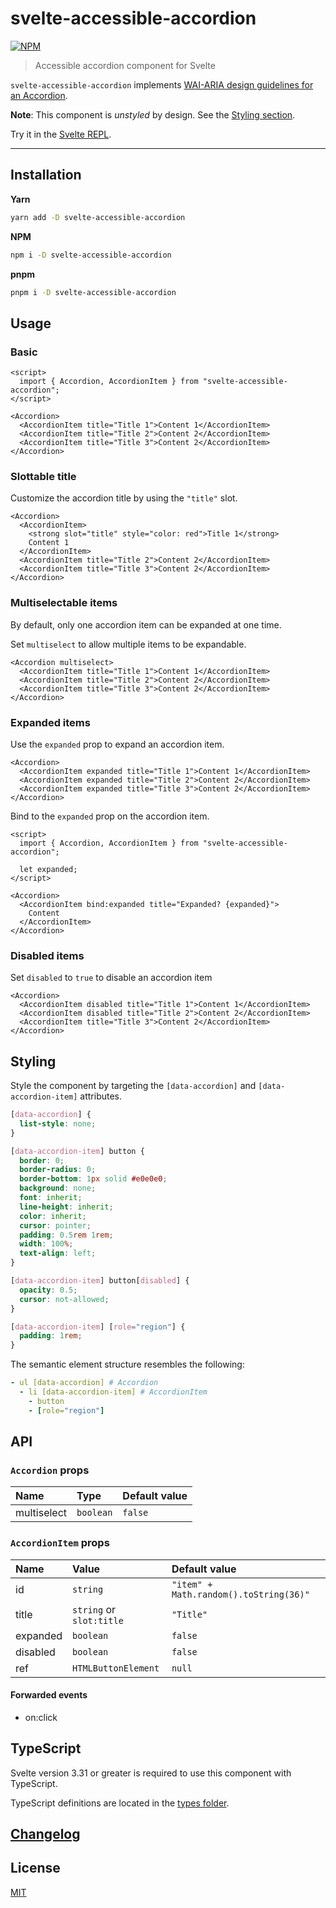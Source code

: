 # svelte-accessible-accordion

[![NPM][npm]][npm-url]

> Accessible accordion component for Svelte

<!-- REPO_URL -->

`svelte-accessible-accordion` implements [WAI-ARIA design guidelines for an Accordion](https://www.w3.org/TR/wai-aria-practices/examples/accordion/accordion.html).

**Note**: This component is _unstyled_ by design. See the [Styling section](#styling).

Try it in the [Svelte REPL](https://svelte.dev/repl/85be3a105c3f4fe0892150380914be96).

---

<!-- TOC -->

## Installation

**Yarn**

```bash
yarn add -D svelte-accessible-accordion
```

**NPM**

```bash
npm i -D svelte-accessible-accordion
```

**pnpm**

```bash
pnpm i -D svelte-accessible-accordion
```

## Usage

### Basic

```svelte
<script>
  import { Accordion, AccordionItem } from "svelte-accessible-accordion";
</script>

<Accordion>
  <AccordionItem title="Title 1">Content 1</AccordionItem>
  <AccordionItem title="Title 2">Content 2</AccordionItem>
  <AccordionItem title="Title 3">Content 2</AccordionItem>
</Accordion>
```

### Slottable title

Customize the accordion title by using the `"title"` slot.

```svelte
<Accordion>
  <AccordionItem>
    <strong slot="title" style="color: red">Title 1</strong>
    Content 1
  </AccordionItem>
  <AccordionItem title="Title 2">Content 2</AccordionItem>
  <AccordionItem title="Title 3">Content 2</AccordionItem>
</Accordion>
```

### Multiselectable items

By default, only one accordion item can be expanded at one time.

Set `multiselect` to allow multiple items to be expandable.

```svelte
<Accordion multiselect>
  <AccordionItem title="Title 1">Content 1</AccordionItem>
  <AccordionItem title="Title 2">Content 2</AccordionItem>
  <AccordionItem title="Title 3">Content 2</AccordionItem>
</Accordion>
```

### Expanded items

Use the `expanded` prop to expand an accordion item.

```svelte
<Accordion>
  <AccordionItem expanded title="Title 1">Content 1</AccordionItem>
  <AccordionItem expanded title="Title 2">Content 2</AccordionItem>
  <AccordionItem expanded title="Title 3">Content 2</AccordionItem>
</Accordion>
```

Bind to the `expanded` prop on the accordion item.

```svelte
<script>
  import { Accordion, AccordionItem } from "svelte-accessible-accordion";

  let expanded;
</script>

<Accordion>
  <AccordionItem bind:expanded title="Expanded? {expanded}">
    Content
  </AccordionItem>
</Accordion>
```

### Disabled items

Set `disabled` to `true` to disable an accordion item

```svelte
<Accordion>
  <AccordionItem disabled title="Title 1">Content 1</AccordionItem>
  <AccordionItem disabled title="Title 2">Content 2</AccordionItem>
  <AccordionItem title="Title 3">Content 2</AccordionItem>
</Accordion>
```

## Styling

Style the component by targeting the `[data-accordion]` and `[data-accordion-item]` attributes.

```css
[data-accordion] {
  list-style: none;
}

[data-accordion-item] button {
  border: 0;
  border-radius: 0;
  border-bottom: 1px solid #e0e0e0;
  background: none;
  font: inherit;
  line-height: inherit;
  color: inherit;
  cursor: pointer;
  padding: 0.5rem 1rem;
  width: 100%;
  text-align: left;
}

[data-accordion-item] button[disabled] {
  opacity: 0.5;
  cursor: not-allowed;
}

[data-accordion-item] [role="region"] {
  padding: 1rem;
}
```

The semantic element structure resembles the following:

```yml
- ul [data-accordion] # Accordion
  - li [data-accordion-item] # AccordionItem
    - button
    - [role="region"]
```

## API

### `Accordion` props

| Name        | Type      | Default value |
| :---------- | :-------- | :------------ |
| multiselect | `boolean` | `false`       |

### `AccordionItem` props

| Name     | Value                    | Default value                          |
| :------- | :----------------------- | :------------------------------------- |
| id       | `string`                 | `"item" + Math.random().toString(36)"` |
| title    | `string` or `slot:title` | `"Title"`                              |
| expanded | `boolean`                | `false`                                |
| disabled | `boolean`                | `false`                                |
| ref      | `HTMLButtonElement`      | `null`                                 |

#### Forwarded events

- on:click

## TypeScript

Svelte version 3.31 or greater is required to use this component with TypeScript.

TypeScript definitions are located in the [types folder](./types).

## [Changelog](CHANGELOG.md)

## License

[MIT](LICENSE)

[npm]: https://img.shields.io/npm/v/svelte-accessible-accordion.svg?style=for-the-badge&color=%23ff3e00
[npm-url]: https://npmjs.com/package/svelte-accessible-accordion
